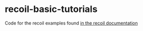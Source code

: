 # recoil-basic-tutorials

Code for the recoil examples found [in the recoil documentation](https://recoiljs.org/docs/basic-tutorial/intro)
